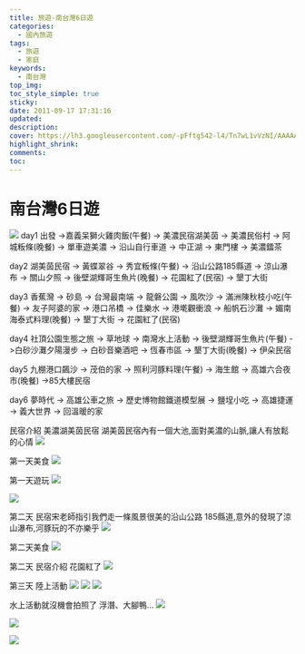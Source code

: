 ```yaml
---
title: 旅遊-南台灣6日遊
categories:
  - 國內旅遊
tags:
  - 旅遊
  - 家庭
keywords:
  - 南台灣
top_img:
toc_style_simple: true
sticky: 
date: 2011-09-17 17:31:16
updated:
description:
cover: https://lh3.googleusercontent.com/-pFftg542-l4/Tn7wL1vVzNI/AAAAAAAABxw/jGCN-olYHc8/S20110919_DSC00215.jpg
highlight_shrink:
comments:
toc:
---
```


# 南台灣6日遊

![](https://lh3.googleusercontent.com/-pFftg542-l4/Tn7wL1vVzNI/AAAAAAAABxw/jGCN-olYHc8/S20110919_DSC00215.jpg)
day1 出發 -&gt;嘉義呆獅火雞肉飯(午餐) -&gt; 美濃民宿湖美茵 -&gt; 美濃民俗村 -&gt; 阿城粄條(晚餐) -&gt; 單車遊美濃 -&gt; 沿山自行車道 -&gt; 中正湖 -&gt; 東門樓 -&gt; 美濃鐳茶

day2 湖美茵民宿 -&gt; 黃蝶翠谷 -&gt; 秀宜粄條(午餐) -&gt; 沿山公路185縣道 -&gt; 涼山瀑布 -&gt; 關山夕照 -&gt; 後壁湖輝哥生魚片(晚餐) -&gt; 花園紅了(民宿) -&gt; 墾丁大街

day3 香蕉灣 -&gt; 砂島 -&gt; 台灣最南端 -&gt; 龍磐公園 -&gt; 風吹沙 -&gt; 滿洲陳秋枝小吃(午餐) -&gt; 友子阿婆的家 -&gt; 港口吊橋 -&gt; 佳樂水 -&gt; 港墘觀衝浪 -&gt; 船帆石沙灘 -&gt; 媚南海泰式料理(晚餐) -&gt; 墾丁大街 -&gt; 花園紅了(民宿)

day4 社頂公園生態之旅 -&gt; 草地球 -&gt; 南灣水上活動 -&gt; 後壁湖輝哥生魚片(午餐) -&gt;白砂沙灘夕陽漫步 -&gt; 白砂音樂酒吧 -&gt; 恆春市區 -&gt; 墾丁大街(晚餐) -&gt; 伊朵民宿

day5 九棚港口飆沙 -&gt; 茂伯的家 -&gt; 照利河豚料理(午餐) -&gt; 海生館 -&gt; 高雄六合夜市(晚餐) -&gt;85大樓民宿

day6 夢時代 -&gt; 高雄公車之旅 -&gt; 歷史博物館鐵道模型展 -&gt; 鹽埕小吃 -&gt; 高雄捷運 -&gt; 義大世界 -&gt; 回溫暖的家

民宿介紹 美濃湖美茵民宿
湖美茵民宿內有一個大池,面對美濃的山脈,讓人有放鬆的心情
![](https://lh6.googleusercontent.com/-07flgryw3Jg/Tn724OuzlVI/AAAAAAAAByY/s4leecIwRq4/S20110919_DSC00235.jpg)

第一天美食
![](https://lh3.googleusercontent.com/-B-yqlBIeAfw/Tn7-xnqWb4I/AAAAAAAAByk/neMja0ErKQA/%2525E7%2525B7%2525A8%2525E8%2525BC%2525AF%2525E5%25259C%252596%2525E6%2525AA%252594.jpg)

第一天遊玩
![](https://lh4.googleusercontent.com/--CDHNGR7Jfo/Tn8AzvwKryI/AAAAAAAAByo/mJuKVl0y-Zo/%2525E7%2525B7%2525A8%2525E8%2525BC%2525AF%2525E5%25259C%252596%2525E6%2525AA%2525941.jpg)

![](https://lh4.googleusercontent.com/-rQGbyMcofno/Tn8BsWOr0dI/AAAAAAAABys/SdsPfrs3NV4/%2525E7%2525B7%2525A8%2525E8%2525BC%2525AF%2525E5%25259C%252596%2525E6%2525AA%2525942.jpg)

第二天 民宿宋老師指引我們走一條風景很美的沿山公路 185縣道,意外的發現了涼山瀑布,河豚玩的不亦樂乎
![](https://lh4.googleusercontent.com/-6QRLt-hCUn8/Tn8Fv2KpgQI/AAAAAAAABy0/duTsvQ8TkQw/%2525E7%2525B7%2525A8%2525E8%2525BC%2525AF%2525E5%25259C%252596%2525E6%2525AA%2525943.jpg)

第二天美食
![](https://lh4.googleusercontent.com/-Vhqj6ErT5BU/Tn8Hz-MlEnI/AAAAAAAABy8/psLRteyAwLQ/%2525E7%2525B7%2525A8%2525E8%2525BC%2525AF%2525E5%25259C%252596%2525E6%2525AA%2525944.jpg)

第二天 民宿介紹 花園紅了
![](https://lh3.googleusercontent.com/-oai4MSr11MA/Tn8K_nHJ0yI/AAAAAAAABzE/Uozc8pydsII/%2525E7%2525B7%2525A8%2525E8%2525BC%2525AF%2525E5%25259C%252596%2525E6%2525AA%2525945.jpg)

第三天 陸上活動
![](https://lh3.googleusercontent.com/-cejSqr7osag/Tn8QJj5BbjI/AAAAAAAABzQ/6aN71iu29LM/%2525E7%2525B7%2525A8%2525E8%2525BC%2525AF%2525E5%25259C%252596%2525E6%2525AA%2525946.jpg)
![](https://lh4.googleusercontent.com/-ec-WlSFjR4g/Tn8QIR5fLxI/AAAAAAAABzM/MTun7M6PUY8/%2525E7%2525B7%2525A8%2525E8%2525BC%2525AF%2525E5%25259C%252596%2525E6%2525AA%2525947.jpg)
![](https://lh4.googleusercontent.com/-Mysieu5e_04/Tn8QHcnPO3I/AAAAAAAABzI/rjoQVx-tMLI/%2525E7%2525B7%2525A8%2525E8%2525BC%2525AF%2525E5%25259C%252596%2525E6%2525AA%2525948.jpg)

水上活動就沒機會拍照了 浮潛、大腳鴨...
![](https://lh4.googleusercontent.com/-m2jL5lsb464/Tn8TexaF6cI/AAAAAAAABzU/Z1amVFEYRKw/%2525E7%2525B7%2525A8%2525E8%2525BC%2525AF%2525E5%25259C%252596%2525E6%2525AA%2525949.jpg)

![](https://lh5.googleusercontent.com/-hhD1HRqeRjA/Tn8Vip4LJLI/AAAAAAAABzY/lvwEswID27k/%2525E7%2525B7%2525A8%2525E8%2525BC%2525AF%2525E5%25259C%252596%2525E6%2525AA%25259410.jpg)

![](https://lh6.googleusercontent.com/-8g5n2c2Wx9U/Tn8X0X8h7BI/AAAAAAAABzc/zO3M6kBfOlY/%2525E7%2525B7%2525A8%2525E8%2525BC%2525AF%2525E5%25259C%252596%2525E6%2525AA%25259411.jpg)
